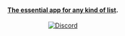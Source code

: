 <h4 align="center"><a href="https://index-it.app" target="_blank">The essential app for any kind of list</a>.</h4>

<p align="center">
  <a href="https://index-it.app/discord"><img alt="Discord" src="https://img.shields.io/discord/1043536767934021713?color=4&logo=Discord"></a>
</p>
